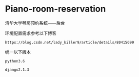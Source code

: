 # Piano-room-reservation
 清华大学琴房预约系统——后台


 环境配置需求参考以下博客
 
	https://blog.csdn.net/lady_killer9/article/details/80415699
 统一以下版本
 
 	python3.6
	
 	django2.1.3
